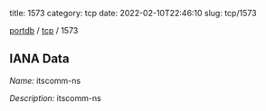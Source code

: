 title: 1573
category: tcp
date: 2022-02-10T22:46:10
slug: tcp/1573

[portdb](/) / [tcp](/category/tcp.html) / 1573


## IANA Data

_Name:_ itscomm-ns

_Description:_ itscomm-ns

